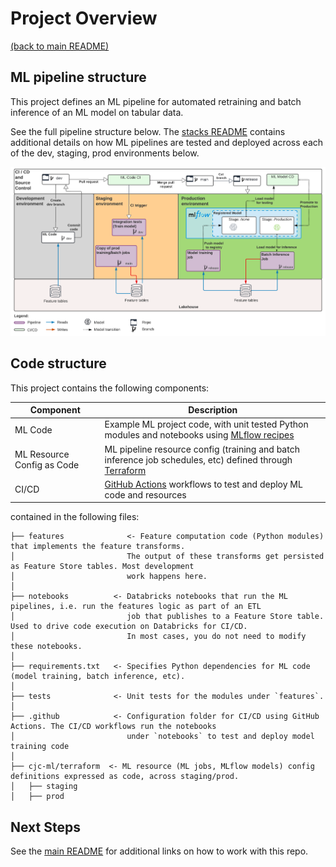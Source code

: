 # Project Overview

[(back to main README)](../README.md)

## ML pipeline structure
This project defines an ML pipeline for automated retraining and batch inference of an ML model
on tabular data.

See the full pipeline structure below. The [stacks README](https://github.com/databricks/mlops-stack/blob/main/Pipeline.md)
contains additional details on how ML pipelines are tested and deployed across each of the dev, staging, prod environments below.

![MLOps Stacks diagram](images/mlops-stack-summary.png)


## Code structure
This project contains the following components:

| Component                  | Description                                                                                                                                     |
|----------------------------|-------------------------------------------------------------------------------------------------------------------------------------------------|
| ML Code                    | Example ML project code, with unit tested Python modules and notebooks using [MLflow recipes](https://mlflow.org/docs/latest/recipes.html)  |
| ML Resource Config as Code | ML pipeline resource config (training and batch inference job schedules, etc) defined through [Terraform](https://learn.microsoft.com/azure/databricks/dev-tools/terraform/index) |
| CI/CD                      | [GitHub Actions](https://github.com/actions) workflows to test and deploy ML code and resources                                                  |

contained in the following files:

```
├── features              <- Feature computation code (Python modules) that implements the feature transforms.
│                         The output of these transforms get persisted as Feature Store tables. Most development
│                         work happens here.
│
├── notebooks          <- Databricks notebooks that run the ML pipelines, i.e. run the features logic as part of an ETL
│                         job that publishes to a Feature Store table. Used to drive code execution on Databricks for CI/CD.
│                         In most cases, you do not need to modify these notebooks.
│
├── requirements.txt   <- Specifies Python dependencies for ML code (model training, batch inference, etc).
│
├── tests              <- Unit tests for the modules under `features`.
│
├── .github            <- Configuration folder for CI/CD using GitHub Actions. The CI/CD workflows run the notebooks
│                         under `notebooks` to test and deploy model training code
│
├── cjc-ml/terraform  <- ML resource (ML jobs, MLflow models) config definitions expressed as code, across staging/prod.
│   ├── staging
│   ├── prod
```

## Next Steps
See the [main README](../README.md#using-this-repo) for additional links on how to work with this repo.
